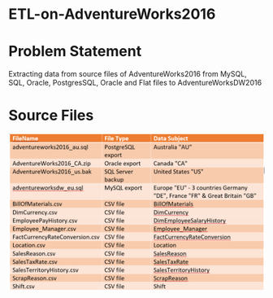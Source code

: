 # ETL-on-AdventureWorks2016

# Problem Statement 

Extracting data from source files of AdventureWorks2016 from MySQL, SQL, Oracle, PostgresSQL, Oracle and Flat files to AdventureWorksDW2016

# Source Files

![](images/sources.png)
